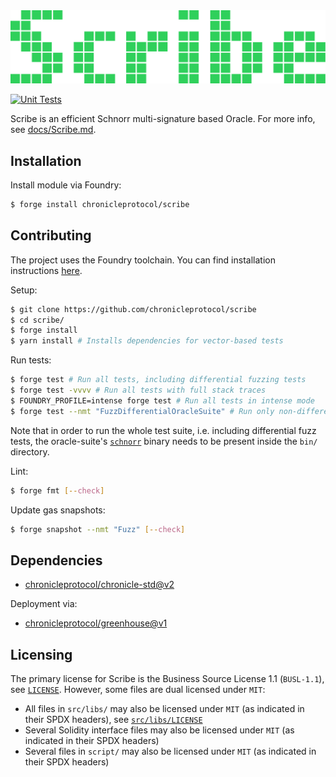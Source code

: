 <img src="./assets/logo.png"/>

[![Unit Tests](https://github.com/chronicleprotocol/scribe/actions/workflows/unit-tests.yml/badge.svg)](https://github.com/chronicleprotocol/scribe/actions/workflows/unit-tests.yml)

Scribe is an efficient Schnorr multi-signature based Oracle. For more info, see [docs/Scribe.md](./docs/Scribe.md).

## Installation

Install module via Foundry:

```bash
$ forge install chronicleprotocol/scribe
```

## Contributing

The project uses the Foundry toolchain. You can find installation instructions [here](https://getfoundry.sh/).

Setup:

```bash
$ git clone https://github.com/chronicleprotocol/scribe
$ cd scribe/
$ forge install
$ yarn install # Installs dependencies for vector-based tests
```

Run tests:

```bash
$ forge test # Run all tests, including differential fuzzing tests
$ forge test -vvvv # Run all tests with full stack traces
$ FOUNDRY_PROFILE=intense forge test # Run all tests in intense mode
$ forge test --nmt "FuzzDifferentialOracleSuite" # Run only non-differential fuzz tests
```

Note that in order to run the whole test suite, i.e. including differential fuzz tests, the oracle-suite's [`schnorr`](https://github.com/chronicleprotocol/oracle-suite) binary needs to be present inside the `bin/` directory.

Lint:

```bash
$ forge fmt [--check]
```

Update gas snapshots:

```bash
$ forge snapshot --nmt "Fuzz" [--check]
```

## Dependencies

- [chronicleprotocol/chronicle-std@v2](https://github.com/chronicleprotocol/chronicle-std/tree/v2)

Deployment via:

- [chronicleprotocol/greenhouse@v1](https://github.com/chronicleprotocol/greenhouse/tree/v1)

## Licensing

The primary license for Scribe is the Business Source License 1.1 (`BUSL-1.1`), see [`LICENSE`](./LICENSE). However, some files are dual licensed under `MIT`:

- All files in `src/libs/` may also be licensed under `MIT` (as indicated in their SPDX headers), see [`src/libs/LICENSE`](./src/libs/LICENSE)
- Several Solidity interface files may also be licensed under `MIT` (as indicated in their SPDX headers)
- Several files in `script/` may also be licensed under `MIT` (as indicated in their SPDX headers)
